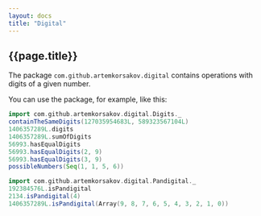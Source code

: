 ```yaml
---
layout: docs
title: "Digital"
---
```


## {{page.title}}

The package ```com.github.artemkorsakov.digital``` contains operations with digits of a given number. 

You can use the package, for example, like this:
```scala mdoc
import com.github.artemkorsakov.digital.Digits._
containTheSameDigits(127035954683L, 589323567104L)
1406357289L.digits
1406357289L.sumOfDigits
56993.hasEqualDigits
56993.hasEqualDigits(2, 9)
56993.hasEqualDigits(3, 9)
possibleNumbers(Seq(1, 1, 5, 6))
```
```scala mdoc:reset
import com.github.artemkorsakov.digital.Pandigital._
192384576L.isPandigital
2134.isPandigital(4)
1406357289L.isPandigital(Array(9, 8, 7, 6, 5, 4, 3, 2, 1, 0))
```